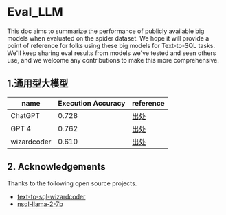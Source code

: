 # Eval_LLM

This doc aims to summarize the performance of publicly available big models when evaluated on the spider dataset. We hope it will provide a point of reference for folks using these big models for Text-to-SQL tasks. We'll keep sharing eval results from models we've tested and seen others use, and we welcome any contributions to make this more comprehensive.

## 1.通用型大模型
| name        | Execution Accuracy | reference                                                          |
| ----------- | ------------------ | ------------------------------------------------------------------ |
| ChatGPT     | 0.728              | [出处](https://www.numbersstation.ai/post/nsql-llama-2-7b)         |
| GPT 4       | 0.762              | [出处](https://www.numbersstation.ai/post/nsql-llama-2-7b)         |
| wizardcoder | 0.610              | [出处](https://github.com/cuplv/text-to-sql-wizardcoder/tree/main) |



## 2. Acknowledgements
Thanks to the following open source projects.

*  [text-to-sql-wizardcoder](https://github.com/cuplv/text-to-sql-wizardcoder)
*  [nsql-llama-2-7b](https://www.numbersstation.ai/post/nsql-llama-2-7b)